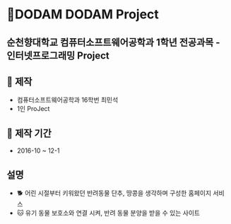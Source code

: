 # 🐶DODAM DODAM Project
## 순천향대학교 컴퓨터소프트웨어공학과 1학년 전공과목 - 인터넷프로그래밍 Project

## 💼 제작
- 컴퓨터소프트웨어공학과 16학번 최민석
- 1인 ProJect

## 📆 제작 기간
- 2016-10 ~ 12-1

## 설명
- 🐕 어린 시절부터 키워왔던 반려동물 단추, 땅콩을 생각하며 구성한 홈페이지 서비스
- 🐱 유기 동물 보호소와 연결 시켜, 반려 동물 분양을 받을 수 있는 사이트
